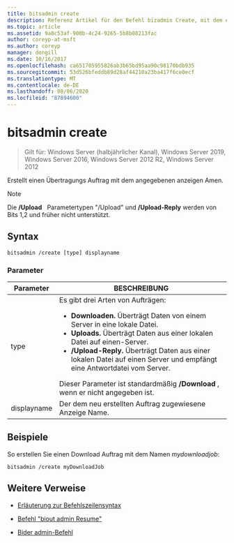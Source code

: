 ```yaml
---
title: bitsadmin create
description: Referenz Artikel für den Befehl bizadmin Create, mit dem ein Übertragungs Auftrag mit dem angegebenen anzeigen Amen erstellt wird.
ms.topic: article
ms.assetid: 9a8c53af-900b-4c24-9265-5b8b08213fac
author: coreyp-at-msft
ms.author: coreyp
manager: dongill
ms.date: 10/16/2017
ms.openlocfilehash: ca651705955826ab3b65bd95aa90c98170bdb935
ms.sourcegitcommit: 53d526bfeddb89d28af44210a23ba417f6ce0ecf
ms.translationtype: MT
ms.contentlocale: de-DE
ms.lasthandoff: 08/06/2020
ms.locfileid: "87894600"
---
```

# <a name="bitsadmin-create"></a>bitsadmin create

> Gilt für: Windows Server (halbjährlicher Kanal), Windows Server 2019, Windows Server 2016, Windows Server 2012 R2, Windows Server 2012

Erstellt einen Übertragungs Auftrag mit dem angegebenen anzeigen Amen.

> [!NOTE]
> Die **/Upload**   Parametertypen "/Upload" und **/Upload-Reply** werden von Bits 1,2 und früher nicht unterstützt.

## <a name="syntax"></a>Syntax

```
bitsadmin /create [type] displayname
```

### <a name="parameters"></a>Parameter

| Parameter | BESCHREIBUNG |
| ------- | -------- |
| type | Es gibt drei Arten von Aufträgen:<ul><li>**Downloaden.** Überträgt Daten von einem Server in eine lokale Datei.</li><li>**Uploads.** Überträgt Daten aus einer lokalen Datei auf einen-Server.</li><li>**/Upload-Reply.** Überträgt Daten aus einer lokalen Datei auf einen Server und empfängt eine Antwortdatei vom Server.</li></ul>Dieser Parameter ist standardmäßig **/Download** , wenn er nicht angegeben ist. |
| displayname | Der dem neu erstellten Auftrag zugewiesene Anzeige Name. |

## <a name="examples"></a>Beispiele

So erstellen Sie einen Download Auftrag mit dem Namen *mydownloadjob*:

```
bitsadmin /create myDownloadJob
```

## <a name="additional-references"></a>Weitere Verweise

- [Erläuterung zur Befehlszeilensyntax](command-line-syntax-key.md)

- [Befehl "biout admin Resume"](bitsadmin-resume.md)

- [Bider admin-Befehl](bitsadmin.md)
